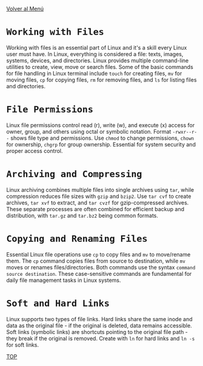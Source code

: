 [Volver al Menú](../root.md)

# `Working with Files`

Working with files is an essential part of Linux and it's a skill every Linux user must have. In Linux, everything is considered a file: texts, images, systems, devices, and directories. Linux provides multiple command-line utilities to create, view, move or search files. Some of the basic commands for file handling in Linux terminal include `touch` for creating files, `mv` for moving files, `cp` for copying files, `rm` for removing files, and `ls` for listing files and directories.

# `File Permissions`

Linux file permissions control read (r), write (w), and execute (x) access for owner, group, and others using octal or symbolic notation. Format `-rwxr--r--` shows file type and permissions. Use `chmod` to change permissions, `chown` for ownership, `chgrp` for group ownership. Essential for system security and proper access control.

# `Archiving and Compressing`

Linux archiving combines multiple files into single archives using `tar`, while compression reduces file sizes with `gzip` and `bzip2`. Use `tar cvf` to create archives, `tar xvf` to extract, and `tar cvzf` for gzip-compressed archives. These separate processes are often combined for efficient backup and distribution, with `tar.gz` and `tar.bz2` being common formats.

# `Copying and Renaming Files`

Essential Linux file operations use `cp` to copy files and `mv` to move/rename them. The `cp` command copies files from source to destination, while `mv` moves or renames files/directories. Both commands use the syntax `command source destination`. These case-sensitive commands are fundamental for daily file management tasks in Linux systems.

# `Soft and Hard Links`

Linux supports two types of file links. Hard links share the same inode and data as the original file - if the original is deleted, data remains accessible. Soft links (symbolic links) are shortcuts pointing to the original file path - they break if the original is removed. Create with `ln` for hard links and `ln -s` for soft links.

[TOP](#working-with-files)
